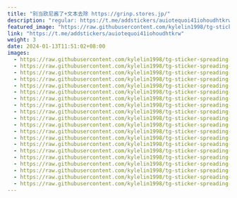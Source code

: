 ```yaml
---
title: "别当欧尼酱了+文本去除 https://grinp.stores.jp/"
description: "regular: https://t.me/addstickers/auiotequoi41iohoudhtkrw"
featured_image: "https://raw.githubusercontent.com/kylelin1998/tg-sticker-spreading-worldwide-images/main/img/6d8f465d-8a29-4156-9445-aca9a25c76b5.jpg"
link: "https://t.me/addstickers/auiotequoi41iohoudhtkrw"
weight: 3
date: 2024-01-13T11:51:02+08:00
images:
  - https://raw.githubusercontent.com/kylelin1998/tg-sticker-spreading-worldwide-images/main/img/6d8f465d-8a29-4156-9445-aca9a25c76b5.jpg
  - https://raw.githubusercontent.com/kylelin1998/tg-sticker-spreading-worldwide-images/main/img/d7afa9b6-4b0c-45fb-b44a-9d1d80885b09.jpg
  - https://raw.githubusercontent.com/kylelin1998/tg-sticker-spreading-worldwide-images/main/img/f4442d3b-f44e-46d9-b0bc-f1dc0ba0b9b6.jpg
  - https://raw.githubusercontent.com/kylelin1998/tg-sticker-spreading-worldwide-images/main/img/ead4939a-ca90-47c6-9c5a-d4d3ba1e3254.jpg
  - https://raw.githubusercontent.com/kylelin1998/tg-sticker-spreading-worldwide-images/main/img/6ab61e02-3716-4964-8ada-2d9857401a0a.jpg
  - https://raw.githubusercontent.com/kylelin1998/tg-sticker-spreading-worldwide-images/main/img/786b6252-33c2-4b5b-9da9-0eca3c04d069.jpg
  - https://raw.githubusercontent.com/kylelin1998/tg-sticker-spreading-worldwide-images/main/img/10e7b3c2-c1c1-48db-bdff-92fa50d4b8c2.jpg
  - https://raw.githubusercontent.com/kylelin1998/tg-sticker-spreading-worldwide-images/main/img/10a8e83d-b2e5-49e0-b14c-3f0508706b2c.jpg
  - https://raw.githubusercontent.com/kylelin1998/tg-sticker-spreading-worldwide-images/main/img/a2cb515b-39a6-42c9-aa1a-103a7360a713.jpg
  - https://raw.githubusercontent.com/kylelin1998/tg-sticker-spreading-worldwide-images/main/img/9e251e35-0762-447a-af9e-0adab1d1df54.jpg
  - https://raw.githubusercontent.com/kylelin1998/tg-sticker-spreading-worldwide-images/main/img/6ce758ed-abfb-45e7-8e5d-2950a876352e.jpg
  - https://raw.githubusercontent.com/kylelin1998/tg-sticker-spreading-worldwide-images/main/img/3305cb93-7636-45a8-9429-c67c2be0754a.jpg
  - https://raw.githubusercontent.com/kylelin1998/tg-sticker-spreading-worldwide-images/main/img/68c92607-135d-43f9-ab90-2eb28a6b130f.jpg
  - https://raw.githubusercontent.com/kylelin1998/tg-sticker-spreading-worldwide-images/main/img/0038cbd4-a8b9-4c11-aa80-3b70e03704c6.jpg
  - https://raw.githubusercontent.com/kylelin1998/tg-sticker-spreading-worldwide-images/main/img/b0767cdd-dc70-4812-b676-b5fcc46f0c34.jpg
  - https://raw.githubusercontent.com/kylelin1998/tg-sticker-spreading-worldwide-images/main/img/94377a6b-0375-468b-b570-93e3ad2f8318.jpg
  - https://raw.githubusercontent.com/kylelin1998/tg-sticker-spreading-worldwide-images/main/img/ff03eb6a-b954-4a2f-8c1f-62f0dd03dab3.jpg
  - https://raw.githubusercontent.com/kylelin1998/tg-sticker-spreading-worldwide-images/main/img/ba52f1d6-3dcd-4b3d-a61a-e376b243f31f.jpg
  - https://raw.githubusercontent.com/kylelin1998/tg-sticker-spreading-worldwide-images/main/img/b8e33637-6891-4699-8d8b-021f78365801.jpg
  - https://raw.githubusercontent.com/kylelin1998/tg-sticker-spreading-worldwide-images/main/img/e202cb58-54bb-4610-abc1-58c1b37892a6.jpg
---
```

